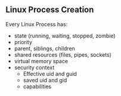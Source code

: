 ## Linux Process Creation

Every Linux Process has: 
- state (running, waiting, stopped, zombie)
- priority 
- parent, siblings, children
- shared resources (files, pipes, sockets)
- virtual memory space
- security context
	- Effective uid and guid
	- saved uid and gid
	- capabilities